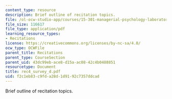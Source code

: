 ```yaml
---
content_type: resource
description: Brief outline of recitation topics.
file: /ol-ocw-studio-app/courses/15-301-managerial-psychology-laboratory-fall-2004/f2c1eb83c9fda28d1d9192c7357ddcad_rec4_survey_d.pdf
file_size: 116617
file_type: application/pdf
learning_resource_types:
- Recitations
license: https://creativecommons.org/licenses/by-nc-sa/4.0/
ocw_type: OCWFile
parent_title: Recitations
parent_type: CourseSection
parent_uid: 43dc99eb-ace8-d15a-ac08-42c4b0488851
resourcetype: Document
title: rec4_survey_d.pdf
uid: f2c1eb83-c9fd-a28d-1d91-92c7357ddcad
---
```

Brief outline of recitation topics.